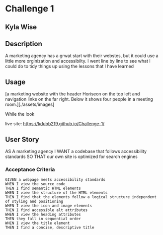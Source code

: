 # Challenge 1

## Kyla Wise

## Description

A marketing agency has a grwat start with their webstes, but it could use a little more orginization and accessibilty. I went line by line to see what I could do to  tidy things up using the lessons that I have learned

## Usage

[a marketing website with the header Horiseon on the top left and navigation links on the far right. Below it shows four people in a meeting room.][./assets/images]

While the look

live site: https://kdubb219.github.io/Challenge-1/

## User Story

AS A marketing agency
I WANT a codebase that follows accessibility standards
SO THAT our own site is optimized for search engines

### Acceptance Criteria
```
GIVEN a webpage meets accessibility standards
WHEN I view the source code
THEN I find semantic HTML elements
WHEN I view the structure of the HTML elements
THEN I find that the elements follow a logical structure independent of styling and positioning
WHEN I view the icon and image elements
THEN I find accessible alt attributes
WHEN I view the heading attributes
THEN they fall in sequential order
WHEN I view the title element
THEN I find a concise, descriptive title
```

[def]: ./assests/images